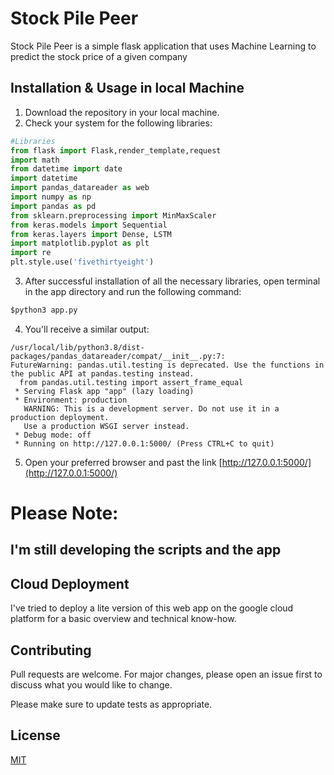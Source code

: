 # Stock Pile Peer

Stock Pile Peer is a simple flask application that uses Machine Learning to predict the stock price of a given company

## Installation & Usage in local Machine

1. Download the repository in your local machine.
2. Check your system for the following libraries:
```python
#Libraries
from flask import Flask,render_template,request
import math
from datetime import date
import datetime
import pandas_datareader as web
import numpy as np
import pandas as pd
from sklearn.preprocessing import MinMaxScaler
from keras.models import Sequential
from keras.layers import Dense, LSTM
import matplotlib.pyplot as plt
import re
plt.style.use('fivethirtyeight') 
```
3. After successful installation of all the necessary libraries, open terminal in the app directory and run the following command:
```python
$python3 app.py
```
4. You'll receive a similar output:
```
/usr/local/lib/python3.8/dist-packages/pandas_datareader/compat/__init__.py:7: 
FutureWarning: pandas.util.testing is deprecated. Use the functions in the public API at pandas.testing instead.
  from pandas.util.testing import assert_frame_equal
 * Serving Flask app "app" (lazy loading)
 * Environment: production
   WARNING: This is a development server. Do not use it in a production deployment.
   Use a production WSGI server instead.
 * Debug mode: off
 * Running on http://127.0.0.1:5000/ (Press CTRL+C to quit)
```
5. Open your preferred browser and past the link [http://127.0.0.1:5000/](http://127.0.0.1:5000/)


# Please Note: 
 ## I'm still developing the scripts and the app

## Cloud Deployment

I've tried to deploy a lite version of this web app on the google cloud platform for a basic overview and technical know-how.


## Contributing
Pull requests are welcome. For major changes, please open an issue first to discuss what you would like to change.

Please make sure to update tests as appropriate.

## License
[MIT](https://choosealicense.com/licenses/mit/)
